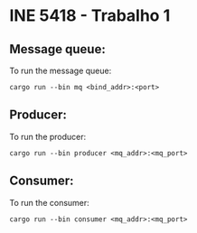 # INE 5418 - Trabalho 1

## Message queue:
To run the message queue:

```
cargo run --bin mq <bind_addr>:<port>
```

## Producer:
To run the producer:

```
cargo run --bin producer <mq_addr>:<mq_port>
```

## Consumer:
To run the consumer:

```
cargo run --bin consumer <mq_addr>:<mq_port>
```
